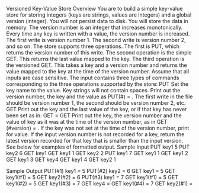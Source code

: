 Versioned Key-Value Store
Overview
You are to build a simple key-value store for storing integers (keys are strings, values are integers) and a global version (integer). You will not persist data to disk. You will store the data in memory.
The version number is an integer that increases monotonically. Every time any key is written with a value, the version number is increased. The first write is version number 1. The second write is version number 2, and so on.
The store supports three operations. The first is PUT, which returns the version number of this write. The second operation is the simple GET. This returns the last value mapped to the key. The third operation is the versioned GET. This takes a key and a version number and returns the value mapped to the key at the time of the version number. Assume that all inputs are case sensitive.
The input contains three types of commands corresponding to the three operations supported by the store:
PUT <key> <value>
Set the key name to the value. Key strings will not contain spaces. Print out the version number, the key and the value as PUT(#<version number>) <key> = <value>. The first write in the file should be version number 1, the second should be version number 2, etc.
GET <key>
Print out the key and the last value of the key, or <NULL> if that key has never been set as in: GET <key> = <value>
GET <key> <version number>
Print out the key, the version number and the value of key as it was at the time of the version number, as in GET <key>(#version) = <value>. If the key was not set at the time of the version number, print <NULL> for value. If the input version number is not recorded for a key, return the latest version recorded for that key that is smaller than the input version. See below for examples of formatted output.
Sample Input
PUT key1 5
PUT key2 6
GET key1
GET key1 1
GET key2 2
PUT key1 7
GET key1 1
GET key1 2
GET key1 3
GET key4
GET key1 4
GET key2 1
 
Sample Output
PUT(#1) key1 = 5
PUT(#2) key2 = 6
GET key1 = 5
GET key1(#1) = 5
GET key2(#2) = 6
PUT(#3) key1 = 7
GET key1(#1) = 5
GET key1(#2) = 5
GET key1(#3) = 7
GET key4 = <NULL>
GET key1(#4) = 7
GET key2(#1) = <NULL>

